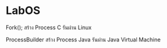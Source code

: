 # LabOS
Fork(); สร้าง Process C รันผ่าน Linux

ProcessBuilder สร้าง Process Java รันผ่าน Java Virtual Machine